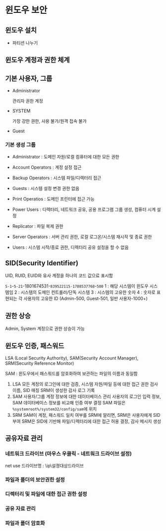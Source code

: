 # 윈도우 보안

## 윈도우 설치

* 파티션 나누기

## 윈도우 계정과 권한 체계

## 기본 사용자, 그룹

* Administrator

    관리자 권한 계정

* SYSTEM

    가장 강한 권한, 사용 불가/원격 접속 불가

* Guest

### 기본 생성 그룹

* Administrator : 도메인 자원/로컬 컴퓨터에 대한 모든 권한

* Account Operators : 계정 설정 접근

* Backup Operators : 시스템 파일/디렉터리 접근

* Guests : 시스템 설정 변경 권한 없음

* Print Operatios : 도메인 프린터에 접근 가능

* Power Users : 디렉터리, 네트워크 공유, 공용 프로그램 그룹 생성, 컴퓨터 시계 설정

* Replicator : 파일 복제 권한

* Server Operators : 서버 관리 권한, 로컬 로그온/시스템 재시작 및 종료 권한

* Users : 시스템 시작/종료 권한, 디렉터리 공유 설정을 할 수 없음

## SID(Security Identifier)

UID, RUID, EUID와 유사
계정을 하나의 코드 값으료 표시함

`S-1`-`5-21`-1801674531-`839522115-1708537768`-`500`
1 : 해당 시스템이 윈도우 시스템임
2 : 시스템의 도메인 컨트롤러/단독 시스템
3 : 시스템의 고유한 숫자
4 : 숫자로 표현되는 각 사용자의 고유한 ID (Admin-500, Guest-501, 일반 사용자-1000+)

## 권한 상승

Admin, System 계정으로 권한 상승이 가능

## 윈도우 인증, 패스워드

LSA (Local Security Authority), SAM(Security Account Manager), SRM(Security Reference Monitor)

SAM : 윈도우에서 패스워드를 암호화하여 보관하는 파일의 이름과 동일함

1. LSA
    모든 계정의 로그인에 대한 검증, 시스템 자원/파일 등에 대한 접근 권한 검사
    이름, SID 매칭
    SRM이 생성한 감사 로그 기록
2. SAM
    사용자/그룹 계정 정보에 대한 데이터베이스 관리
    사용자의 로그인 입력 정보, SAM 데이터베이스 정보를 비교해 인증 여부 결정
    SAM 파일은 `%systemroot%/system32/config/sam`에 위치
3. SRM
    SAM이 계정, 패스워드 일치 여부를 SRM에 알리면, SRM은 사용자에게 SID 부여
    SRM은 SID에 기반해 파일/디렉터리에 대한 접근 허용 결정, 감사 메시지 생성

## 공유자료 관리

### 네트워크 드라이브 (마우스 우클릭 - 네트워크 드라이브 설정)

net use 드라이브명 : \\ip\\설졍대상드라이브

### 파일과 폴더의 보안권한 설정

### 디렉터리 및 파일에 대한 접근 권한 설정

### 공유 자료 관리

### 파일과 폴더 암호화
